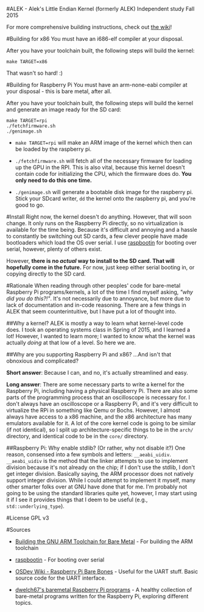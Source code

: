 #ALEK - Alek's Little Endian Kernel
(formerly ALEK)
Independent study Fall 2015

For more comprehensive building instructions, check out [the wiki](https://github.com/alekratz/aaa/wiki)!

#Building for x86
You must have an i686-elf compiler at your disposal.

After you have your toolchain built, the following steps will build the kernel:
```
make TARGET=x86
```

That wasn't so hard! :)

#Building for Raspberry Pi
You must have an arm-none-eabi compiler at your disposal - this is bare metal, after all.

After you have your toolchain built, the following steps will build the kernel and generate an image ready for the SD card:
```
make TARGET=rpi
./fetchfirmware.sh
./genimage.sh
```

* `make TARGET=rpi` will make an ARM image of the kernel which then can be loaded by the raspberry pi.

* `./fetchfirmware.sh` will fetch all of the necessary firmware for loading up the GPU in the RPI. This is also vital, because this kernel doesn't contain code for initializing the CPU, which the firmware does do. **You only need to do this one time.**

* `./genimage.sh` will generate a bootable disk image for the raspberry pi. Stick your SDcard writer, `dd` the kernel onto the raspberry pi, and you're good to go.

#Install
Right now, the kernel doesn't do anything. However, that will soon change. It only runs on the Raspberry Pi directly, so no virtualization is available for the time being. Because it's difficult and annoying and a hassle to constantly be switching out SD cards, a few clever people have made bootloaders which load the OS over serial. I use [raspbootin](https://github.com/mrvn/raspbootin) for booting over serial, however, plenty of others exist.

However, **there is no *actual* way to install to the SD card. That will hopefully come in the future.** For now, just keep either serial booting in, or copying directly to the SD card.

#Rationale
When reading through other peoples' code for bare-metal Raspberry Pi programs/kernels, a lot of the time I find myself asking, *"why did you do this?!"*. It's not necessarily due to annoyance, but more due to lack of documentation and in-code reasoning. There are a few things in ALEK that seem counterintuitive, but I have put a lot of thought into.

##Why a kernel?
ALEK is mostly a way to learn what kernel-level code does. I took an operating systems class in Spring of 2015, and I learned a lot! However, I wanted to learn more; I wanted to know what the kernel was actually *doing* at that low of a level. So here we are.

##Why are you supporting Raspberry Pi and x86?
...And isn't that obnoxious and complicated?

**Short answer**: Because I can, and no, it's actually streamlined and easy.

**Long answer**: There are some necessary parts to write a kernel for the Raspberry Pi, including having a physical Raspberry Pi. There are also some parts of the programming process that an oscilloscope is necessary for. I don't always have an oscilloscope or a Raspberry Pi, and it's very difficult to virtualize the RPi in something like Qemu or Bochs. However, I almost always have access to a x86 machine, and the x86 architecture has many emulators available for it. A lot of the core kernel code is going to be similar (if not identical), so I split up architecture-specific things to be in the `arch/` directory, and identical code to be in the `core/` directory.

##Raspberry Pi: Why enable stdlib? (Or rather, why not disable it?)
One reason, consensed into a few symbols and letters: `__aeabi_uidiv`. `__aeabi_uidiv` is the method that the linker attempts to use to implement division because it's not already on the chip; if I don't use the stdlib, I don't get integer division. Basically saying, the ARM processor does not natively support integer division. While I could attempt to implement it myself, many other smarter folks over at GNU have done that for me. I'm probably not going to be using the standard libraries quite yet, however, I may start using it if I see it provides things that I deem to be useful (e.g., `std::underlying_type`).

#License
GPL v3

#Sources
* [Building the GNU ARM Toolchain for Bare Metal](http://kunen.org/uC/gnu_tool.html) - For building the ARM toolchain

* [raspbootin](https://github.com/mrvn/raspbootin) - For booting over serial

* [OSDev Wiki - Raspberry Pi Bare Bones](http://wiki.osdev.org/ARM_RaspberryPi_Tutorial_C) - Useful for the UART stuff. Basic source code for the UART interface.

* [dwelch67's baremetal Raspberry Pi programs](https://github.com/dwelch67/raspberrypi) - A healthy collection of bare-metal programs written for the Raspberry Pi, exploring different topics.